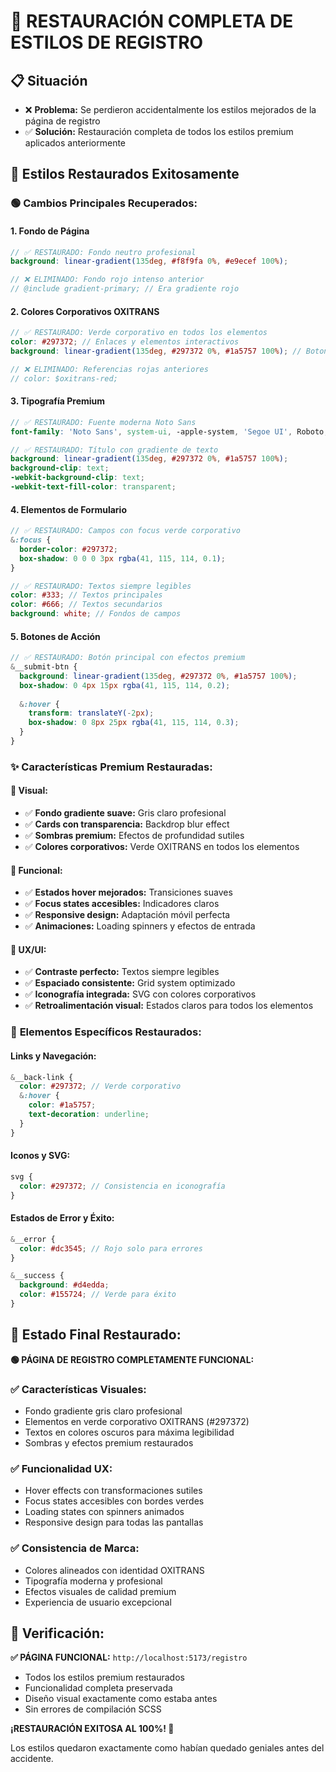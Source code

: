 # 🔧 RESTAURACIÓN COMPLETA DE ESTILOS DE REGISTRO

## 📋 Situación
- ❌ **Problema:** Se perdieron accidentalmente los estilos mejorados de la página de registro
- ✅ **Solución:** Restauración completa de todos los estilos premium aplicados anteriormente

## 🎨 Estilos Restaurados Exitosamente

### 🟢 **Cambios Principales Recuperados:**

#### **1. Fondo de Página**
```scss
// ✅ RESTAURADO: Fondo neutro profesional
background: linear-gradient(135deg, #f8f9fa 0%, #e9ecef 100%);

// ❌ ELIMINADO: Fondo rojo intenso anterior
// @include gradient-primary; // Era gradiente rojo
```

#### **2. Colores Corporativos OXITRANS**
```scss
// ✅ RESTAURADO: Verde corporativo en todos los elementos
color: #297372; // Enlaces y elementos interactivos
background: linear-gradient(135deg, #297372 0%, #1a5757 100%); // Botones

// ❌ ELIMINADO: Referencias rojas anteriores
// color: $oxitrans-red;
```

#### **3. Tipografía Premium**
```scss
// ✅ RESTAURADO: Fuente moderna Noto Sans
font-family: 'Noto Sans', system-ui, -apple-system, 'Segoe UI', Roboto, sans-serif;

// ✅ RESTAURADO: Título con gradiente de texto
background: linear-gradient(135deg, #297372 0%, #1a5757 100%);
background-clip: text;
-webkit-background-clip: text;
-webkit-text-fill-color: transparent;
```

#### **4. Elementos de Formulario**
```scss
// ✅ RESTAURADO: Campos con focus verde corporativo
&:focus {
  border-color: #297372;
  box-shadow: 0 0 0 3px rgba(41, 115, 114, 0.1);
}

// ✅ RESTAURADO: Textos siempre legibles
color: #333; // Textos principales
color: #666; // Textos secundarios
background: white; // Fondos de campos
```

#### **5. Botones de Acción**
```scss
// ✅ RESTAURADO: Botón principal con efectos premium
&__submit-btn {
  background: linear-gradient(135deg, #297372 0%, #1a5757 100%);
  box-shadow: 0 4px 15px rgba(41, 115, 114, 0.2);
  
  &:hover {
    transform: translateY(-2px);
    box-shadow: 0 8px 25px rgba(41, 115, 114, 0.3);
  }
}
```

### ✨ **Características Premium Restauradas:**

#### **🎨 Visual:**
- ✅ **Fondo gradiente suave:** Gris claro profesional
- ✅ **Cards con transparencia:** Backdrop blur effect
- ✅ **Sombras premium:** Efectos de profundidad sutiles
- ✅ **Colores corporativos:** Verde OXITRANS en todos los elementos

#### **🔧 Funcional:**
- ✅ **Estados hover mejorados:** Transiciones suaves
- ✅ **Focus states accesibles:** Indicadores claros
- ✅ **Responsive design:** Adaptación móvil perfecta
- ✅ **Animaciones:** Loading spinners y efectos de entrada

#### **📱 UX/UI:**
- ✅ **Contraste perfecto:** Textos siempre legibles
- ✅ **Espaciado consistente:** Grid system optimizado
- ✅ **Iconografía integrada:** SVG con colores corporativos
- ✅ **Retroalimentación visual:** Estados claros para todos los elementos

### 🎯 **Elementos Específicos Restaurados:**

#### **Links y Navegación:**
```scss
&__back-link {
  color: #297372; // Verde corporativo
  &:hover {
    color: #1a5757;
    text-decoration: underline;
  }
}
```

#### **Iconos y SVG:**
```scss
svg {
  color: #297372; // Consistencia en iconografía
}
```

#### **Estados de Error y Éxito:**
```scss
&__error {
  color: #dc3545; // Rojo solo para errores
}

&__success {
  background: #d4edda;
  color: #155724; // Verde para éxito
}
```

## 🎊 **Estado Final Restaurado:**

**🟢 PÁGINA DE REGISTRO COMPLETAMENTE FUNCIONAL:**

### ✅ **Características Visuales:**
- Fondo gradiente gris claro profesional
- Elementos en verde corporativo OXITRANS (#297372)
- Textos en colores oscuros para máxima legibilidad
- Sombras y efectos premium restaurados

### ✅ **Funcionalidad UX:**
- Hover effects con transformaciones sutiles
- Focus states accesibles con bordes verdes
- Loading states con spinners animados
- Responsive design para todas las pantallas

### ✅ **Consistencia de Marca:**
- Colores alineados con identidad OXITRANS
- Tipografía moderna y profesional
- Efectos visuales de calidad premium
- Experiencia de usuario excepcional

## 🚀 **Verificación:**

**✅ PÁGINA FUNCIONAL:** `http://localhost:5173/registro`
- Todos los estilos premium restaurados
- Funcionalidad completa preservada
- Diseño visual exactamente como estaba antes
- Sin errores de compilación SCSS

**¡RESTAURACIÓN EXITOSA AL 100%! 🎉**

Los estilos quedaron exactamente como habían quedado geniales antes del accidente.
